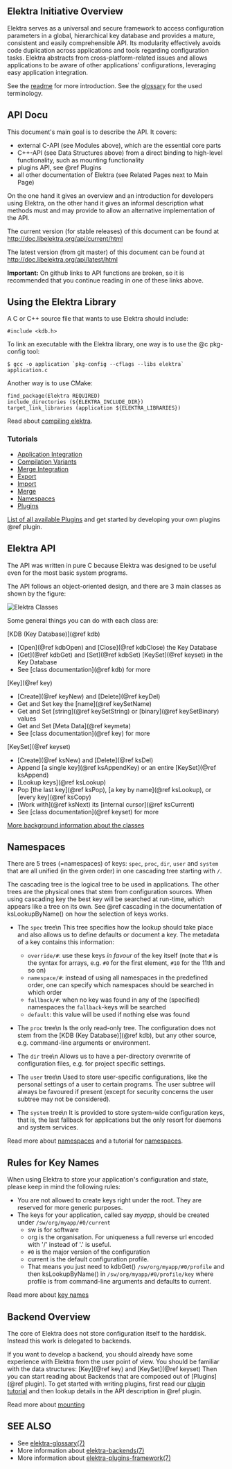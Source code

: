 ## Elektra Initiative Overview

Elektra serves as a universal and secure framework to access configuration
parameters in a global, hierarchical key database and provides a mature,
consistent and easily comprehensible API. Its modularity effectively
avoids code duplication across applications and tools regarding
configuration tasks. Elektra abstracts from cross-platform-related issues
and allows applications to be aware of other applications' configurations,
leveraging easy application integration.

See the [readme](/README.md) for more introduction.
See the [glossary](/doc/help/elektra-glossary.md) for the used
terminology.

## API Docu

This document's main goal is to describe the API.
It covers:

- external C-API (see Modules above), which are the essential core parts
- C++-API (see Data Structures above) from a direct binding to high-level
  functionality, such as mounting functionality
- plugins API, see @ref Plugins
- all other documentation of Elektra (see Related Pages next to Main Page)

On the one hand it gives an overview and an introduction for
developers using Elektra, on the
other hand it gives an informal description what methods must and may provide
to allow an alternative implementation of the API.

The current version (for stable releases) of this document can be found at
http://doc.libelektra.org/api/current/html

The latest version (from git master) of this document can be found at
http://doc.libelektra.org/api/latest/html


**Important:** On github links to API functions are broken, so it is recommended that you continue
reading in one of these links above.

##  Using the Elektra Library

A C or C++ source file that wants to use Elektra should include:

	#include <kdb.h>

To link an executable with the Elektra library, one way is to
use the @c pkg-config tool:

	$ gcc -o application `pkg-config --cflags --libs elektra` application.c

Another way is to use CMake:

	find_package(Elektra REQUIRED)
	include_directories (${ELEKTRA_INCLUDE_DIR})
	target_link_libraries (application ${ELEKTRA_LIBRARIES})

Read about [compiling elektra](/doc/COMPILE.md).

### Tutorials

* [Application Integration](/doc/tutorials/application-integration.md)
* [Compilation Variants](/doc/tutorials/compilation-variants.md)
* [Merge Integration](/doc/tutorials/elektra-merge-integration.md)
* [Export](/doc/tutorials/export.md)
* [Import](/doc/tutorials/import.md)
* [Merge](/doc/tutorials/merge.md)
* [Namespaces](/doc/tutorials/namespaces.md)
* [Plugins](/doc/tutorials/plugins.md)

[List of all available Plugins](/src/plugins/) and get started by developing
your own plugins @ref plugin.

##  Elektra API

The API was written in pure C because Elektra was designed to be useful
even for the most basic system programs.

The API follows an object-oriented design, and there are 3 main classes
as shown by the figure:

![Elektra Classes](/doc/images/classes.png)

Some general things you can do with each class are:

[KDB (Key Database)](@ref kdb)

- [Open](@ref kdbOpen) and [Close](@ref kdbClose) the Key Database
- [Get](@ref kdbGet) and [Set](@ref kdbSet)
[KeySet](@ref keyset) in the Key Database
- See [class documentation](@ref kdb) for more

[Key](@ref key)
- [Create](@ref keyNew) and [Delete](@ref keyDel)
- Get and Set key the [name](@ref keySetName)
- Get and Set [string](@ref keySetString) or [binary](@ref keySetBinary) values
- Get and Set [Meta Data](@ref keymeta)
- See [class documentation](@ref key) for more

[KeySet](@ref keyset)
- [Create](@ref ksNew) and [Delete](@ref ksDel)
- Append [a single key](@ref ksAppendKey) or an
entire [KeySet](@ref ksAppend)
- [Lookup keys](@ref ksLookup)
- Pop [the last key](@ref ksPop), [a key by name](@ref ksLookup),
  or [every key](@ref ksCopy)
- [Work with](@ref ksNext) its [internal cursor](@ref ksCurrent)
- See [class documentation](@ref keyset) for more

[More background information about the classes](/doc/dev/classes.md)

## Namespaces

There are 5 trees (=namespaces) of keys: `spec`, `proc`, `dir`, `user` and `system`
that are all unified (in the given order) in one cascading tree starting with `/`.

The cascading tree is the logical tree to be used in applications.
The other trees are the physical ones that stem from configuration sources.
When using cascading key the best key will be searched at run-time,
which appears like a tree on its own.
See @ref cascading in the documentation of ksLookupByName() on how the selection
of keys works.

- The `spec` tree\n
This tree specifies how the lookup should take place and also allows us to
define defaults or document a key.
The metadata of a key contains this information:
	+ `override/#`: use these keys *in favour* of the key itself (note that
	`#` is the syntax for arrays, e.g. `#0` for the first element,
	`#10` for the 11th and so on)
	+ `namespace/#`: instead of using all namespaces in the predefined order,
	one can specify which namespaces should be searched in which order
	+ `fallback/#`: when no key was found in any of the (specified) namespaces
	the `fallback`-keys will be searched
	+ `default`: this value will be used if nothing else was found

- The `proc` tree\n
Is the only read-only tree. The configuration does not stem from the
[KDB (Key Database)](@ref kdb), but any other source, e.g. command-line arguments or environment.

- The `dir` tree\n
Allows us to have a per-directory overwrite of configuration files, e.g.
for project specific settings.

- The `user` tree\n
Used to store user-specific configurations, like the personal settings
of a user to certain programs. The user subtree will always be favoured
if present (except for security concerns the user subtree may not be considered).

- The `system` tree\n
It is provided to store system-wide configuration keys, that is,
the last fallback for applications but the only resort for
daemons and system services.

Read more about [namespaces](/doc/help/elektra-namespaces.md)
and a tutorial for [namespaces](/doc/tutorials/namespaces.md).

## Rules for Key Names

When using Elektra to store your application's configuration and state,
please keep in mind the following rules:
- You are not allowed to create keys right under the root.
They are reserved for more generic purposes.
- The keys for your application, called say *myapp*, should be created under
`/sw/org/myapp/#0/current`
	+ sw is for software
	+ org is the organisation. For uniqueness a full reverse url encoded with '/' instead of '.' is useful.
	+ `#0` is the major version of the configuration
	+ current is the default configuration profile.
	+ That means you just need to kdbGet() `/sw/org/myapp/#0/profile`
	and then ksLookupByName() in `/sw/org/myapp/#0/profile/key` where
	profile is from command-line arguments and defaults to current.

Read more about [key names](/doc/help/elektra-key-names.md)

## Backend Overview

The core of Elektra does not store configuration itself to the
harddisk. Instead this work is delegated to backends.

If you want to develop a backend, you should already have some experience
with Elektra from the user point of view. You should be familiar with
the data structures: [Key](@ref key) and [KeySet](@ref keyset)
Then you can start reading about Backends that are composed out of
[Plugins](@ref plugin).
To get started with writing plugins, first read our [plugin tutorial](/doc/tutorials/plugins.md)
and then lookup details in the API description in @ref plugin.

Read more about [mounting](/doc/help/elektra-mounting.md)

## SEE ALSO

- See [elektra-glossary(7)](/doc/help/elektra-glossary.md)
- More information about [elektra-backends(7)](/doc/help/elektra-backends.md)
- More information about [elektra-plugins-framework(7)](/doc/help/elektra-plugins-framework.md)
